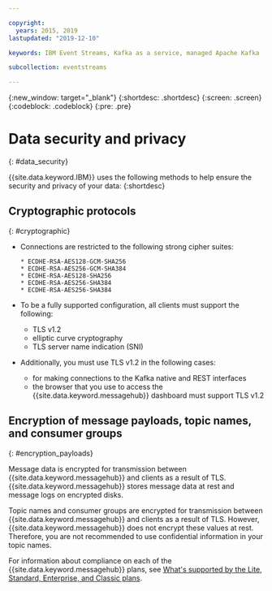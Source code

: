 ```yaml
---

copyright:
  years: 2015, 2019
lastupdated: "2019-12-10"

keywords: IBM Event Streams, Kafka as a service, managed Apache Kafka

subcollection: eventstreams

---
```


{:new_window: target="_blank"}
{:shortdesc: .shortdesc}
{:screen: .screen}
{:codeblock: .codeblock}
{:pre: .pre}


# Data security and privacy
{: #data_security}


{{site.data.keyword.IBM}} uses the following methods to help ensure the security and
privacy of your data:
{:shortdesc}

## Cryptographic protocols
{: #cryptographic}

* Connections are restricted to the following strong cipher suites:

      * ECDHE-RSA-AES128-GCM-SHA256
      * ECDHE-RSA-AES256-GCM-SHA384
      * ECDHE-RSA-AES128-SHA256
      * ECDHE-RSA-AES256-SHA384
      * ECDHE-RSA-AES256-SHA384

* To be a fully supported configuration, all clients must support the following:
    * TLS v1.2
    * elliptic curve cryptography
    * TLS server name indication (SNI)

* Additionally, you must use TLS v1.2 in the following cases:
    * for making connections to the Kafka native and REST interfaces 
    * the browser that you use to access the {{site.data.keyword.messagehub}} dashboard must support TLS v1.2

   
## Encryption of message payloads, topic names, and consumer groups
{: #encryption_payloads}

Message data is encrypted for transmission between {{site.data.keyword.messagehub}}
and clients as a result of TLS. {{site.data.keyword.messagehub}} stores message data
at rest and message logs on encrypted disks.

Topic names and consumer groups are encrypted for transmission between 
{{site.data.keyword.messagehub}} and clients as a result of TLS. However, 
{{site.data.keyword.messagehub}} does not encrypt these values at rest. Therefore, you are not recommended to use confidential information in your topic names.

For information about compliance on each of the {{site.data.keyword.messagehub}} plans, see 
[What's supported by the Lite, Standard, Enterprise, and Classic plans](/docs/services/EventStreams?topic=eventstreams-plan_choose#what-s-supported-by-the-lite-standard-enterprise-and-classic-plans).


